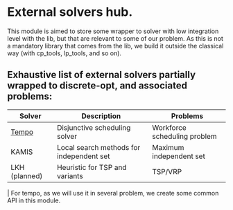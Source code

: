 # External solvers hub.
This module is aimed to store some wrapper to solver with low integration level with the lib,
but that are relevant to some of our problem.
As this is not a mandatory library that comes from the lib, we build it outside the classical way (with cp_tools, lp_tools, and so on).


## Exhaustive list of external solvers partially wrapped to discrete-opt, and associated problems:

| Solver                                                        | Description                              | Problems                     |
|---------------------------------------------------------------|------------------------------------------|------------------------------|
| [Tempo](https://gepgitlab.laas.fr/roc/emmanuel-hebrard/tempo) | Disjunctive scheduling solver            | Workforce scheduling problem |
| KAMIS                                                         | Local search methods for independent set | Maximum independent set      |
| LKH (planned)                                                 | Heuristic for TSP and variants           | TSP/VRP                      |
|
For tempo, as we will use it in several problem, we create some common API in this module.
